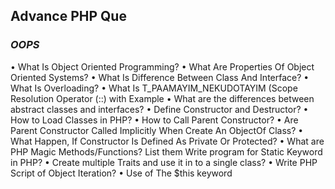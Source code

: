 <h2> Advance PHP Que </h2>
<h3> <i>OOPS</i> </h3>

• What Is Object Oriented Programming?
• What Are Properties Of Object Oriented Systems?
• What Is Difference Between Class And Interface?
• What Is Overloading?
• What Is T_PAAMAYIM_NEKUDOTAYIM (Scope Resolution Operator (::) with Example
• What are the differences between abstract classes and interfaces?
• Define Constructor and Destructor?
• How to Load Classes in PHP?
• How to Call Parent Constructor?
• Are Parent Constructor Called Implicitly When Create An ObjectOf Class?
• What Happen, If Constructor Is Defined As Private Or Protected?
• What are PHP Magic Methods/Functions? List them Write program for Static Keyword in PHP?
• Create multiple Traits and use it in to a single class?
• Write PHP Script of Object Iteration?
• Use of The $this keyword

